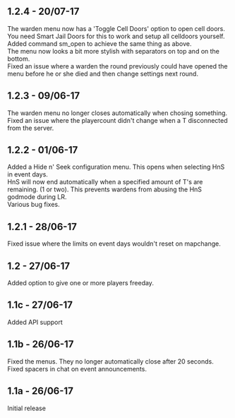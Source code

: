 ## 1.2.4 - 20/07-17
The warden menu now has a 'Toggle Cell Doors' option to open cell doors. You need Smart Jail Doors for this to work and setup all celldoors yourself.  
Added command sm_open to achieve the same thing as above.  
The menu now looks a bit more stylish with separators on top and on the bottom.  
Fixed an issue where a warden the round previously could have opened the menu before he or she died and then change settings next round.

## 1.2.3 - 09/06-17
The warden menu no longer closes automatically when chosing something.  
Fixed an issue where the playercount didn't change when a T disconnected from the server.

## 1.2.2 - 01/06-17
Added a Hide n' Seek configuration menu. This opens when selecting HnS in event days.  
HnS will now end automatically when a specified amount of T's are remaining. (1 or two). This prevents wardens from abusing the HnS godmode during LR.  
Various bug fixes.

## 1.2.1 - 28/06-17
Fixed issue where the limits on event days wouldn't reset on mapchange.

## 1.2 - 27/06-17
Added option to give one or more players freeday.

## 1.1c - 27/06-17
Added API support

## 1.1b - 26/06-17
Fixed the menus. They no longer automatically close after 20 seconds.
Fixed spacers in chat on event announcements.

## 1.1a - 26/06-17
Initial release
